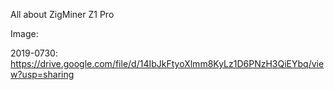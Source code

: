All about ZigMiner Z1 Pro


Image:

2019-0730: https://drive.google.com/file/d/14IbJkFtyoXlmm8KyLz1D6PNzH3QiEYbq/view?usp=sharing
